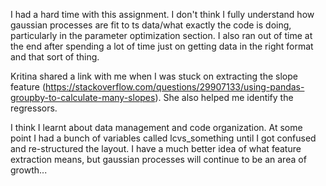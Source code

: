 I had a hard time with this assignment. I don't think I fully understand how gaussian processes are fit to ts data/what exactly the code is doing, particularly in the parameter optimization section. I also ran out of time at the end after spending a lot of time just on getting data in the right format and that sort of thing. 

Kritina shared a link with me when I was stuck on extracting the slope feature (https://stackoverflow.com/questions/29907133/using-pandas-groupby-to-calculate-many-slopes). She also helped me identify the regressors. 

I think I learnt about data management and code organization. At some point I had a bunch of variables called lcvs_something until I got confused and re-structured the layout. I have a much better idea of what feature extraction means, but gaussian processes will continue to be an area of growth...
